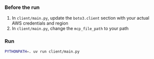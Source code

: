 ### Before the run

1. In `client/main.py`, update the `boto3.client` section with your actual AWS credentials and region
2. In `client/main.py`, change the `mcp_file_path` to your path

### Run

```bash
PYTHONPATH=. uv run client/main.py